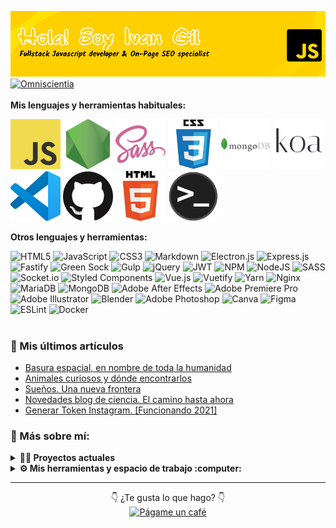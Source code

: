 ![Header](./github-header-image.jpg)
<a href="https://omniscientia.es/autor/ivan/">![Omniscientia](https://img.shields.io/badge/Mi%20sitio%20web-omniscientia.es-purple?style=for-the-badge&logo=appveyor)</a>
</br></br>
**Mis lenguajes y herramientas habituales:**  

<code><img height="80" src="https://raw.githubusercontent.com/github/explore/80688e429a7d4ef2fca1e82350fe8e3517d3494d/topics/javascript/javascript.png"></code>
<code><img height="80" src="https://raw.githubusercontent.com/github/explore/80688e429a7d4ef2fca1e82350fe8e3517d3494d/topics/nodejs/nodejs.png"></code>
<code><img height="80" src="https://raw.githubusercontent.com/github/explore/80688e429a7d4ef2fca1e82350fe8e3517d3494d/topics/sass/sass.png"></code>
<code><img height="80" src="https://raw.githubusercontent.com/github/explore/80688e429a7d4ef2fca1e82350fe8e3517d3494d/topics/css/css.png"></code>
<code><img height="80" src="https://raw.githubusercontent.com/github/explore/80688e429a7d4ef2fca1e82350fe8e3517d3494d/topics/mongodb/mongodb.png"></code>
<code><img height="80" src="https://raw.githubusercontent.com/github/explore/80688e429a7d4ef2fca1e82350fe8e3517d3494d/topics/koa/koa.png"></code>
<code><img height="80" src="https://raw.githubusercontent.com/github/explore/80688e429a7d4ef2fca1e82350fe8e3517d3494d/topics/visual-studio-code/visual-studio-code.png"></code>
<code><img height="80" src="https://raw.githubusercontent.com/github/explore/78df643247d429f6cc873026c0622819ad797942/topics/github/github.png"></code>
<code><img height="80" src="https://raw.githubusercontent.com/github/explore/80688e429a7d4ef2fca1e82350fe8e3517d3494d/topics/html/html.png"></code>
<code><img height="80" src="https://raw.githubusercontent.com/github/explore/80688e429a7d4ef2fca1e82350fe8e3517d3494d/topics/terminal/terminal.png"></code>

**Otros lenguajes y herramientas:**

![HTML5](https://img.shields.io/badge/html5-%23E34F26.svg?style=for-the-badge&logo=html5&logoColor=white) ![JavaScript](https://img.shields.io/badge/javascript-%23323330.svg?style=for-the-badge&logo=javascript&logoColor=%23F7DF1E) ![CSS3](https://img.shields.io/badge/css3-%231572B6.svg?style=for-the-badge&logo=css3&logoColor=white) ![Markdown](https://img.shields.io/badge/markdown-%23000000.svg?style=for-the-badge&logo=markdown&logoColor=white) ![Electron.js](https://img.shields.io/badge/Electron-191970?style=for-the-badge&logo=Electron&logoColor=white) ![Express.js](https://img.shields.io/badge/express.js-%23404d59.svg?style=for-the-badge&logo=express&logoColor=%2361DAFB) ![Fastify](https://img.shields.io/badge/fastify-%23000000.svg?style=for-the-badge&logo=fastify&logoColor=white) ![Green Sock](https://img.shields.io/badge/green%20sock-88CE02?style=for-the-badge&logo=greensock&logoColor=white) ![Gulp](https://img.shields.io/badge/GULP-%23CF4647.svg?style=for-the-badge&logo=gulp&logoColor=white) ![jQuery](https://img.shields.io/badge/jquery-%230769AD.svg?style=for-the-badge&logo=jquery&logoColor=white) ![JWT](https://img.shields.io/badge/JWT-black?style=for-the-badge&logo=JSON%20web%20tokens) ![NPM](https://img.shields.io/badge/NPM-%23000000.svg?style=for-the-badge&logo=npm&logoColor=white) ![NodeJS](https://img.shields.io/badge/node.js-6DA55F?style=for-the-badge&logo=node.js&logoColor=white) ![SASS](https://img.shields.io/badge/SASS-hotpink.svg?style=for-the-badge&logo=SASS&logoColor=white) ![Socket.io](https://img.shields.io/badge/Socket.io-black?style=for-the-badge&logo=socket.io&badgeColor=010101) ![Styled Components](https://img.shields.io/badge/styled--components-DB7093?style=for-the-badge&logo=styled-components&logoColor=white) ![Vue.js](https://img.shields.io/badge/vuejs-%2335495e.svg?style=for-the-badge&logo=vuedotjs&logoColor=%234FC08D) ![Vuetify](https://img.shields.io/badge/Vuetify-1867C0?style=for-the-badge&logo=vuetify&logoColor=AEDDFF) ![Yarn](https://img.shields.io/badge/yarn-%232C8EBB.svg?style=for-the-badge&logo=yarn&logoColor=white) ![Nginx](https://img.shields.io/badge/nginx-%23009639.svg?style=for-the-badge&logo=nginx&logoColor=white) ![MariaDB](https://img.shields.io/badge/MariaDB-003545?style=for-the-badge&logo=mariadb&logoColor=white) ![MongoDB](https://img.shields.io/badge/MongoDB-%234ea94b.svg?style=for-the-badge&logo=mongodb&logoColor=white) ![Adobe After Effects](https://img.shields.io/badge/Adobe%20After%20Effects-9999FF.svg?style=for-the-badge&logo=Adobe%20After%20Effects&logoColor=white) ![Adobe Premiere Pro](https://img.shields.io/badge/Adobe%20Premiere%20Pro-9999FF.svg?style=for-the-badge&logo=Adobe%20Premiere%20Pro&logoColor=white) ![Adobe Illustrator](https://img.shields.io/badge/adobeillustrator-%23FF9A00.svg?style=for-the-badge&logo=adobeillustrator&logoColor=white) ![Blender](https://img.shields.io/badge/blender-%23F5792A.svg?style=for-the-badge&logo=blender&logoColor=white) ![Adobe Photoshop](https://img.shields.io/badge/adobephotoshop-%2331A8FF.svg?style=for-the-badge&logo=adobephotoshop&logoColor=white) ![Canva](https://img.shields.io/badge/Canva-%2300C4CC.svg?style=for-the-badge&logo=Canva&logoColor=white) 	![Figma](https://img.shields.io/badge/figma-%23F24E1E.svg?style=for-the-badge&logo=figma&logoColor=white) ![ESLint](https://img.shields.io/badge/ESLint-4B3263?style=for-the-badge&logo=eslint&logoColor=white) ![Docker](https://img.shields.io/badge/docker-%230db7ed.svg?style=for-the-badge&logo=docker&logoColor=white)
<br><br>
### :bookmark_tabs: Mis últimos artículos
<!-- OMNISCIENTIA:START -->
- [Basura espacial, en nombre de toda la humanidad](https://omniscientia.es/basura-espacial-en-nombre-de-toda-la-humanidad/)
- [Animales curiosos y dónde encontrarlos](https://omniscientia.es/animales-curiosos-y-donde-encontrarlos/)
- [Sueños. Una nueva frontera](https://omniscientia.es/suenos-una-nueva-frontera/)
- [Novedades blog de ciencia. El camino hasta ahora](https://omniscientia.es/novedades-blog-de-ciencia/)
- [Generar Token Instagram.  [Funcionando 2021]](https://omniscientia.es/token-instagram-facil-2021/)
<!-- OMNISCIENTIA:END -->

###  :boy: Más sobre mí:
<details>
  <summary><b>🧑‍🚀 Proyectos actuales</b></summary>

  <br />
  <table>
    <thead align="center">
      <tr border: none;>
        <td><b>💻 Projecto</b></td>
        <td><b>🌟 Estado</b></td>
        <td><b>👨‍💻 Lenguajes</b></td>
      </tr>
    </thead>
    <tbody>
      <tr>
	      <td><a href="https://github.com/ivangil-dev/linneo"><b>:telescope: Linneo</b></a></td>
        <td>Activo (Privado :lock:)</td>
        <td>
        <img alt="Language" src="https://img.shields.io/badge/Javascript-24%2C2%25-yellow?style=flat-square&logo=appveyor"/>
        <img alt="Language" src="https://img.shields.io/badge/Handlebars-56%25-orange?style=flat-square&logo=appveyor"/>
        <img alt="Language" src="https://img.shields.io/badge/SCSS-19%2C7%25-pink?style=flat-square&logo=appveyor"/>
        </td>
      </tr>
      <tr>
	      <td><a href="https://github.com/ivangil-dev/sance"><b>:satellite: Sance</b></a></td>
        <td>Activo (Privado :lock:)</td>
        <td>
        <img alt="Language" src="https://img.shields.io/badge/Javascript-100%25-yellow?style=flat-square&logo=appveyor"/>
        </td>
      </tr>
      <tr>
	      <td><a href="https://github.com/ivangil-dev/Portal/tree/1.22.4-spanish"><b>:ghost: Portal.js español</b></a></td>
        <td>Activo (Público :unlock:)</td>
        <td>
        <img alt="Language" src="https://img.shields.io/badge/Javascript-99%2C6%25-yellow?style=flat-square&logo=appveyor"/>
        </td>
      </tr>
    </tbody>
  </table>
  <br />
</details>
 
<details>	
  <br />
  <summary><b>⚙️ Mis herramientas y espacio de trabajo :computer:</b></summary>
  	<ul>
  	  <li><b>Sistemas:</b> Ubuntu server 20.04 & Windows 11 Pro</li>
	    <li><b>Portátil: </b> Huawei Matebook D15</li>
  	  <li><b>Navegador: </b> Chrome & Chrome Canary</li>
	    <li><b>Terminal: </b> Hyper</li>
	    <li><b>Editor:</b> Visual Studio Code</li>
	    <li><b>Ordenador:</b> AMD Ryzen 9 3900X (12Core) 128GB RAM, RTX 2070 Super</li>
	    <br />
	</ul>
</details>

---- 

<div align="center">
👇 ¿Te gusta lo que hago? 👇
</br>
<a href="https://www.buymeacoffee.com/Ivangil" target="_blank">
  <img src="https://cdn.buymeacoffee.com/buttons/v2/default-yellow.png" alt="Págame un café" style="height: 60px !important;width: 217px !important;" >
</a>
</div>
